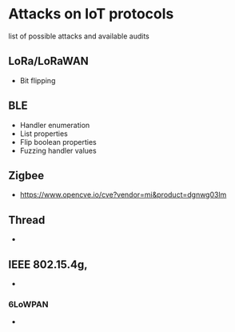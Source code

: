 # Attacks on IoT protocols

list of possible attacks and available audits

## LoRa/LoRaWAN

- Bit flipping

## BLE
- Handler enumeration
- List properties
- Flip boolean properties
- Fuzzing handler values

## Zigbee
- https://www.opencve.io/cve?vendor=mi&product=dgnwg03lm

## Thread
- 

## IEEE 802.15.4g,
-

### 6LoWPAN
- 
